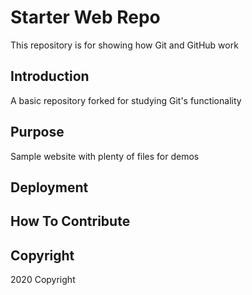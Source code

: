 # Starter Web Repo

This repository is for showing how Git and GitHub work

## Introduction

A basic repository forked for studying Git's functionality

## Purpose

Sample website with plenty of files for demos

## Deployment

## How To Contribute

## Copyright

2020 Copyright